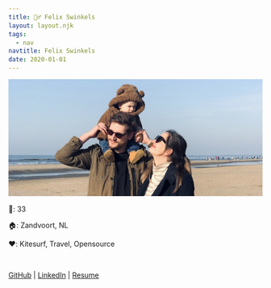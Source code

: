 ```yaml
---
title: 🙋‍♂️ Felix Swinkels
layout: layout.njk
tags:
  - nav
navtitle: Felix Swinkels
date: 2020-01-01
---
```


![family](img/fam.jpeg)

🤫: 33

🏠: Zandvoort, NL

❤️: Kitesurf, Travel, Opensource

&nbsp;

[GitHub](https://github.com/TGIFelix) | [LinkedIn](https://www.linkedin.com/in/felixswinkels) | [Resume](/resume.pdf)
